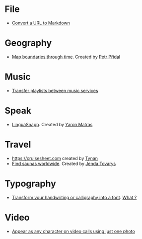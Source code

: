 
# File 

- [Convert a URL to Markdown](https://r.jina.ai)

# Geography 

- [Map boundaries through time](https://www.oldmapsonline.org). Created by [Petr Přidal](https://maplibre.org/about/petr)

# Music 

- [Transfer playlists between music services](https://www.tunemymusic.com)

# Speak

- [LinguaSnapp](http://mlm.humanities.manchester.ac.uk/linguasnapp). Created by [Yaron Matras](https://yaronmatras.org/projects)

# Travel

- https://cruisesheet.com created by [Tynan](https://tynan.com/about)
- [Find saunas worldwide](https://findmysauna.com). Created by [Jenda Tovarys](https://www.linkedin.com/in/jantovarys)


# Typography

- [Transform your handwriting or calligraphy into a font](https://www.calligraphr.com/en). [What ?](https://www.theverge.com/tech/634904/calligraphr-fonts-favorites)

# Video 

- [Appear as any character on video calls using just one photo](https://www.phazr.ai)